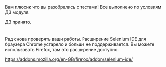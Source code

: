 Вам плюсик что вы разобрались с тестами! Все выполнено по условиям ДЗ модуля.

ДЗ принято.


#
Рад снова проверять ваши работы. Расширение Selenium IDE для браузера Chrome устарело и больше не поддерживается. Вы можете использовать Firefox, там это расширение доступно.

https://addons.mozilla.org/en-GB/firefox/addon/selenium-ide/
